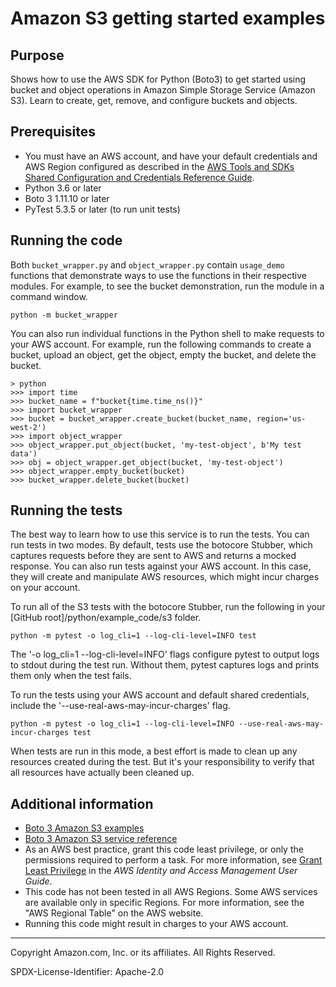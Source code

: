 # Amazon S3 getting started examples

## Purpose

Shows how to use the AWS SDK for Python (Boto3) to  get started using bucket and 
object operations in Amazon Simple Storage Service (Amazon S3). 
Learn to create, get, remove, and configure buckets and objects.

## Prerequisites

- You must have an AWS account, and have your default credentials and AWS Region
  configured as described in the [AWS Tools and SDKs Shared Configuration and
  Credentials Reference Guide](https://docs.aws.amazon.com/credref/latest/refdocs/creds-config-files.html).
- Python 3.6 or later
- Boto 3 1.11.10 or later
- PyTest 5.3.5 or later (to run unit tests)

## Running the code

Both `bucket_wrapper.py` and `object_wrapper.py` contain `usage_demo` functions
that demonstrate ways to use the functions in their respective modules. 
For example, to see the bucket demonstration, run the module in a command window.

```
python -m bucket_wrapper
``` 

You can also run individual functions in the Python shell to make requests to your 
AWS account. For example, run the following commands to create a bucket, upload 
an object, get the object, empty the bucket, and delete the bucket.  

    > python
    >>> import time
    >>> bucket_name = f"bucket{time.time_ns()}"
    >>> import bucket_wrapper
    >>> bucket = bucket_wrapper.create_bucket(bucket_name, region='us-west-2')
    >>> import object_wrapper
    >>> object_wrapper.put_object(bucket, 'my-test-object', b'My test data')
    >>> obj = object_wrapper.get_object(bucket, 'my-test-object')
    >>> object_wrapper.empty_bucket(bucket)
    >>> bucket_wrapper.delete_bucket(bucket)

## Running the tests

The best way to learn how to use this service is to run the tests.
You can run tests in two modes. By default, tests use the botocore Stubber,
which captures requests before they are sent to AWS and returns a mocked response.
You can also run tests against your AWS account. In this case, they will create and 
manipulate AWS resources, which might incur charges on your account.

To run all of the S3 tests with the botocore Stubber, run the following in
your [GitHub root]/python/example_code/s3 folder.

    python -m pytest -o log_cli=1 --log-cli-level=INFO test

The '-o log_cli=1 --log-cli-level=INFO' flags configure pytest to output
logs to stdout during the test run. Without them, pytest captures logs and prints
them only when the test fails.

To run the tests using your AWS account and default shared credentials, include the
'--use-real-aws-may-incur-charges' flag.

    python -m pytest -o log_cli=1 --log-cli-level=INFO --use-real-aws-may-incur-charges test

When tests are run in this mode, a best effort is made to clean up any resources 
created during the test. But it's your responsibility to verify that all resources 
have actually been cleaned up.

## Additional information

- [Boto 3 Amazon S3 examples](https://boto3.amazonaws.com/v1/documentation/api/latest/guide/s3-examples.html)
- [Boto 3 Amazon S3 service reference](https://boto3.amazonaws.com/v1/documentation/api/latest/reference/services/s3.html)
- As an AWS best practice, grant this code least privilege, or only the 
  permissions required to perform a task. For more information, see 
  [Grant Least Privilege](https://docs.aws.amazon.com/IAM/latest/UserGuide/best-practices.html#grant-least-privilege) 
  in the *AWS Identity and Access Management 
  User Guide*.
- This code has not been tested in all AWS Regions. Some AWS services are 
  available only in specific Regions. For more information, see the 
  "AWS Regional Table" on the AWS website.
- Running this code might result in charges to your AWS account.

---
Copyright Amazon.com, Inc. or its affiliates. All Rights Reserved.

SPDX-License-Identifier: Apache-2.0
